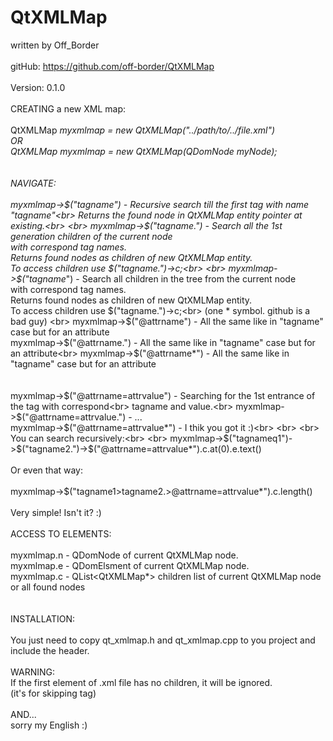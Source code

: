 QtXMLMap
========

  written by Off_Border<br>
  <br>
  gitHub: https://github.com/off-border/QtXMLMap<br>
  <br>
  Version: 0.1.0<br>
  <br>
  CREATING a new XML map:<br>
  <br>
  QtXMLMap *myxmlmap = new QtXMLMap("../path/to/../file.xml")<br>
       OR  <br>
  QtXMLMap *myxmlmap = new QtXMLMap(QDomNode myNode);<br>
  <br>
  <br>
  NAVIGATE:<br>
  <br>
   myxmlmap->$("tagname")                 -   Recursive search till the first tag with name "tagname"<br>
                                           Returns the found node in QtXMLMap entity pointer at existing.<br>
  <br>
   myxmlmap->$("tagname.")                -   Search all the 1st generation children of the current node<br>
                                           with correspond tag names.<br>
                                           Returns found nodes as children of new QtXMLMap entity.<br>
                                           To access children use $("tagname.")->c;<br>
  <br>
   myxmlmap->$("tagname**")                -   Search all children in the tree from the current node<br>
                                           with correspond tag names.<br>
                                           Returns found nodes as children of new QtXMLMap entity.<br>
                                           To access children use $("tagname.")->c;<br>
                                           (one * symbol. github is a bad guy)
  <br>
   myxmlmap->$("@attrname")               -   All the same like in "tagname" case but for an attribute<br>
   myxmlmap->$("@attrname.")              -   All the same like in "tagname" case but for an attribute<br>
   myxmlmap->$("@attrname*")              -   All the same like in "tagname" case but for an attribute<br>
  <br>
  <br>
   myxmlmap->$("@attrname=attrvalue")     -   Searching for the 1st entrance of the tag with correspond<br>
                                           tagname and value.<br>
   myxmlmap->$("@attrname=attrvalue.")    -    ...<br>
   myxmlmap->$("@attrname=attrvalue*")    -   I thik you got it :)<br>
  <br>
  <br>
   You can search recursively:<br>
  <br>
   myxmlmap->$("tagnameq1")->$("tagname2.")->$("@attrname=attrvalue*").c.at(0).e.text()<br>
  <br>
   Or even that way:<br>
  <br>
   myxmlmap->$("tagname1>tagname2.>@attrname=attrvalue*").c.length()<br>
  <br>
   Very simple! Isn't it? :)<br>
  <br>
  ACCESS TO ELEMENTS:<br>
  <br>
   myxmlmap.n  - QDomNode of current QtXMLMap node.<br>
   myxmlmap.e  - QDomElsment of current QtXMLMap node.<br>
   myxmlmap.c  - QList<QtXMLMap*> children list of current QtXMLMap node or all found nodes<br>
  <br>
  <br>
  INSTALLATION:<br>
  <br>
  You just need to copy qt_xmlmap.h and qt_xmlmap.cpp to you project and include the header.<br>
  <br>
  WARNING:<br>
  If the first element of .xml file has no children, it will be ignored.<br>
  (it's for skipping <?xml version="1.0" .... ?> tag)<br>
  <br>
  AND...<br>
  sorry my English :)<br>
  <br>
  <br>
